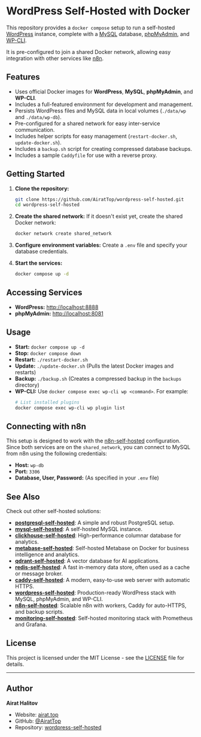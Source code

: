 # WordPress Self-Hosted with Docker

This repository provides a `docker compose` setup to run a self-hosted [WordPress](https://wordpress.org/) instance, complete with a [MySQL](https://www.mysql.com/) database, [phpMyAdmin](https://www.phpmyadmin.net/), and [WP-CLI](https://wp-cli.org/).

It is pre-configured to join a shared Docker network, allowing easy integration with other services like [n8n](https://github.com/AiratTop/n8n-self-hosted).

## Features

-   Uses official Docker images for **WordPress**, **MySQL**, **phpMyAdmin**, and **WP-CLI**.
-   Includes a full-featured environment for development and management.
-   Persists WordPress files and MySQL data in local volumes (`./data/wp` and `./data/wp-db`).
-   Pre-configured for a shared network for easy inter-service communication.
-   Includes helper scripts for easy management (`restart-docker.sh`, `update-docker.sh`).
-   Includes a `backup.sh` script for creating compressed database backups.
-   Includes a sample `Caddyfile` for use with a reverse proxy.

## Getting Started

1.  **Clone the repository:**
    ```bash
    git clone https://github.com/AiratTop/wordpress-self-hosted.git
    cd wordpress-self-hosted
    ```

2.  **Create the shared network:**
    If it doesn't exist yet, create the shared Docker network:
    ```bash
    docker network create shared_network
    ```

3.  **Configure environment variables:**
    Create a `.env` file and specify your database credentials.

4.  **Start the services:**
    ```bash
    docker compose up -d
    ```

## Accessing Services

-   **WordPress:** [http://localhost:8888](http://localhost:8888)
-   **phpMyAdmin:** [http://localhost:8081](http://localhost:8081)

## Usage

-   **Start:** `docker compose up -d`
-   **Stop:** `docker compose down`
-   **Restart:** `./restart-docker.sh`
-   **Update:** `./update-docker.sh` (Pulls the latest Docker images and restarts)
-   **Backup:** `./backup.sh` (Creates a compressed backup in the `backups` directory)
-   **WP-CLI:** Use `docker compose exec wp-cli wp <command>`. For example:
    ```bash
    # List installed plugins
    docker compose exec wp-cli wp plugin list
    ```

## Connecting with n8n

This setup is designed to work with the [n8n-self-hosted](https://github.com/AiratTop/n8n-self-hosted) configuration. Since both services are on the `shared_network`, you can connect to MySQL from n8n using the following credentials:

-   **Host:** `wp-db`
-   **Port:** `3306`
-   **Database, User, Password:** (As specified in your `.env` file)

## See Also

Check out other self-hosted solutions:

-   [**postgresql-self-hosted**](https://github.com/AiratTop/postgresql-self-hosted): A simple and robust PostgreSQL setup.
-   [**mysql-self-hosted**](https://github.com/AiratTop/mysql-self-hosted): A self-hosted MySQL instance.
-   [**clickhouse-self-hosted**](https://github.com/AiratTop/clickhouse-self-hosted): High-performance columnar database for analytics.
-   [**metabase-self-hosted**](https://github.com/AiratTop/metabase-self-hosted): Self-hosted Metabase on Docker for business intelligence and analytics.
-   [**qdrant-self-hosted**](https://github.com/AiratTop/qdrant-self-hosted): A vector database for AI applications.
-   [**redis-self-hosted**](https://github.com/AiratTop/redis-self-hosted): A fast in-memory data store, often used as a cache or message broker.
-   [**caddy-self-hosted**](https://github.com/AiratTop/caddy-self-hosted): A modern, easy-to-use web server with automatic HTTPS.
-   [**wordpress-self-hosted**](https://github.com/AiratTop/wordpress-self-hosted): Production-ready WordPress stack with MySQL, phpMyAdmin, and WP-CLI.
-   [**n8n-self-hosted**](https://github.com/AiratTop/n8n-self-hosted): Scalable n8n with workers, Caddy for auto-HTTPS, and backup scripts.
-   [**monitoring-self-hosted**](https://github.com/AiratTop/monitoring-self-hosted): Self-hosted monitoring stack with Prometheus and Grafana.

## License

This project is licensed under the MIT License - see the [LICENSE](LICENSE) file for details.

---

## Author

**Airat Halitov**

- Website: [airat.top](https://airat.top)
- GitHub: [@AiratTop](https://github.com/AiratTop)
- Repository: [wordpress-self-hosted](https://github.com/AiratTop/wordpress-self-hosted)